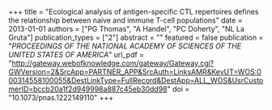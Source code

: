+++
title = "Ecological analysis of antigen-specific CTL repertoires defines the relationship between naive and immune T-cell populations"
date = 2013-01-01
authors = ["PG Thomas", "A Handel", "PC Doherty", "NL La Gruta"]
publication_types = ["2"]
abstract = ""
featured = false
publication = "*PROCEEDINGS OF THE NATIONAL ACADEMY OF SCIENCES OF THE UNITED STATES OF AMERICA*"
url_pdf = "http://gateway.webofknowledge.com/gateway/Gateway.cgi?GWVersion=2&SrcApp=PARTNER_APP&SrcAuth=LinksAMR&KeyUT=WOS:000314558100055&DestLinkType=FullRecord&DestApp=ALL_WOS&UsrCustomerID=bccb20a1f2d949998a887c45eb30dd98"
doi = "10.1073/pnas.1222149110"
+++

